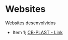 # Websites
Websites desenvolvidos

* Item 1;
[CB-PLAST - Link](https://github.com/BrunoRodrigues2021/CB-PLAST)
